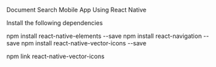 Document Search Mobile App Using React Native 

Install the following dependencies 

npm install react-native-elements --save
npm install react-navigation --save
npm install react-native-vector-icons --save

npm link react-native-vector-icons

